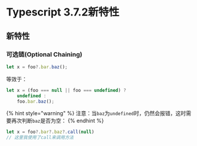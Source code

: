 # Typescript 3.7.2新特性

## 新特性

### 可选链\(Optional Chaining\) <a id="optional-chaining"></a>

```typescript
let x = foo?.bar.baz();
```

等效于：

```typescript
let x = (foo === null || foo === undefined) ?
    undefined :
    foo.bar.baz();
```

{% hint style="warning" %}
注意：当`baz`为`undefined`时，仍然会报错，这时需要再次判断`baz`是否为空：
{% endhint %}

```typescript
let x = foo?.bar?.baz?.call(null)
// 这里我使用了call来调用方法
```



